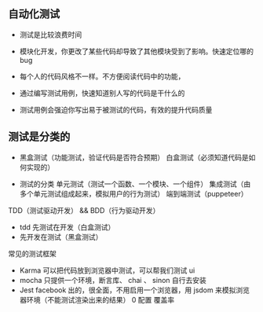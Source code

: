 ## 自动化测试

- 测试是比较浪费时间

- 模块化开发，你更改了某些代码却导致了其他模块受到了影响。快速定位哪的 bug
- 每个人的代码风格不一样。不方便阅读代码中的功能，
- 通过编写测试用例，快速知道别人写的代码是干什么的
- 测试用例会强迫你写出易于被测试的代码，有效的提升代码质量

## 测试是分类的

- 黑盒测试（功能测试，验证代码是否符合预期） 白盒测试（必须知道代码是如何实现的）

- 测试的分类
  单元测试（测试一个函数、一个模块、一个组件）
  集成测试（由多个单元测试组成起来，模拟用户的行为测试）
  端到端测试（puppeteer）

TDD（测试驱动开发） && BDD（行为驱动开发）

- tdd 先测试在开发（白盒测试）
- 先开发在测试（黑盒测试）

常见的测试框架

- Karma 可以把代码放到浏览器中测试，可以帮我们测试 ui
- mocha 只提供一个环境，断言库、 chai 、 sinon 自行去安装
- Jest facebook 出的，很全面，不用启用一个浏览器，用 jsdom 来模拟浏览器环境（不能测试渲染出来的结果） 0 配置 覆盖率

